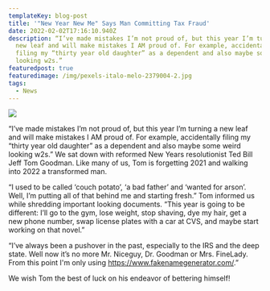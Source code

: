 ```yaml
---
templateKey: blog-post
title: '"New Year New Me" Says Man Committing Tax Fraud'
date: 2022-02-02T17:16:10.940Z
description: “I’ve made mistakes I’m not proud of, but this year I’m turning a
  new leaf and will make mistakes I AM proud of. For example, accidentally
  filing my “thirty year old daughter” as a dependent and also maybe some weird
  looking w2s.”
featuredpost: true
featuredimage: /img/pexels-italo-melo-2379004-2.jpg
tags:
  - News
---
```

![](/img/pexels-italo-melo-2379004-2.jpg)

“I’ve made mistakes I’m not proud of, but this year I’m turning a new leaf and will make mistakes I AM proud of. For example, accidentally filing my “thirty year old daughter” as a dependent and also maybe some weird looking w2s.” We sat down with reformed New Years resolutionist Ted Bill Jeff Tom Goodman. Like many of us, Tom is forgetting 2021 and walking into 2022 a transformed man. 



“I used to be called ‘couch potato’, ‘a bad father’ and ‘wanted for arson’. Well, I’m putting all of that behind me and starting fresh.” Tom informed us while shredding important looking documents. “This year is going to be different: I’ll go to the gym, lose weight, stop shaving, dye my hair, get a new phone number, swap license plates with a car at CVS, and maybe start working on that novel.”



“I’ve always been a pushover in the past, especially to the IRS and the deep state. Well now it’s no more Mr. Niceguy, Dr. Goodman or Mrs. FineLady. From this point I'm only using <https://www.fakenamegenerator.com/>.”



We wish Tom the best of luck on his endeavor of bettering himself!